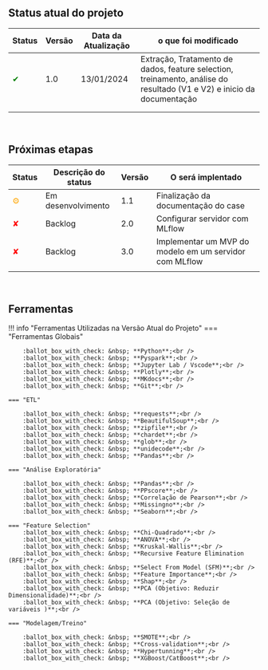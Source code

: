 ## Status atual do projeto
|Status | Versão      | Data da Atualização | o que foi modificado |
|---| ----------- | -----------------| ---------------------- | 
| <span style="color:green;">✔</span>|1.0|13/01/2024| Extração, Tratamento de dados,  feature selection, treinamento, análise do resultado (V1 e V2) e inicio da documentação | 
||    |   |   |
||    |   |   |
 <br />

## Próximas etapas

|Status | Descrição do status   | Versão       | O será implentado |
|---| ----------- | -----------------| ---------------------- | 
| <span style="color:orange;">⚙️</span> |Em desenvolvimento | 1.1   | Finalização da documentação do case  |  
| <span style="color:red;">✘</span>  | Backlog | 2.0   |  Configurar servidor com MLflow  |  
| <span style="color:red;">✘</span>  | Backlog | 3.0   |  Implementar um MVP do modelo em um servidor com MLflow  |  
||    | |   |   |
 <br />

## Ferramentas

!!! info "Ferramentas Utilizadas na Versão Atual do Projeto"
    === "Ferramentas Globais"

        :ballot_box_with_check: &nbsp; **Python**;<br />
        :ballot_box_with_check: &nbsp; **Pyspark**;<br />
        :ballot_box_with_check: &nbsp; **Jupyter Lab / Vscode**;<br />
        :ballot_box_with_check: &nbsp; **Plotly**;<br />
        :ballot_box_with_check: &nbsp; **MKdocs**;<br />
        :ballot_box_with_check: &nbsp; **Git**;<br />

    === "ETL"

        :ballot_box_with_check: &nbsp; **requests**;<br />
        :ballot_box_with_check: &nbsp; **BeautifulSoup**;<br />
        :ballot_box_with_check: &nbsp; **zipfile**;<br />
        :ballot_box_with_check: &nbsp; **chardet**;<br />
        :ballot_box_with_check: &nbsp; **glob**;<br />
        :ballot_box_with_check: &nbsp; **unidecode**;<br />
        :ballot_box_with_check: &nbsp; **Pandas**;<br />

    === "Análise Exploratória"

        :ballot_box_with_check: &nbsp; **Pandas**;<br />
        :ballot_box_with_check: &nbsp; **PPscore**;<br />
        :ballot_box_with_check: &nbsp; **Correlação de Pearson**;<br />
        :ballot_box_with_check: &nbsp; **Missingno**;<br />
        :ballot_box_with_check: &nbsp; **Seaborn**;<br />

    === "Feature Selection"
        :ballot_box_with_check: &nbsp; **Chi-Quadrado**;<br />
        :ballot_box_with_check: &nbsp; **ANOVA**;<br />
        :ballot_box_with_check: &nbsp; **Kruskal-Wallis**;<br />
        :ballot_box_with_check: &nbsp; **Recursive Feature Elimination (RFE)**;<br />
        :ballot_box_with_check: &nbsp; **Select From Model (SFM)**;<br />
        :ballot_box_with_check: &nbsp; **Feature Importance**;<br />
        :ballot_box_with_check: &nbsp; **Shap**;<br />
        :ballot_box_with_check: &nbsp; **PCA (Objetivo: Reduzir Dimensionalidade)**;<br />
        :ballot_box_with_check: &nbsp; **PCA (Objetivo: Seleção de variáveis )**;<br />

    === "Modelagem/Treino"

        :ballot_box_with_check: &nbsp; **SMOTE**;<br />
        :ballot_box_with_check: &nbsp; **Cross-validation**;<br />
        :ballot_box_with_check: &nbsp; **Hypertunning**;<br />
        :ballot_box_with_check: &nbsp; **XGBoost/CatBoost**;<br />

 <br />